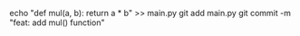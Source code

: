 echo "def mul(a, b): return a * b" >> main.py
git add main.py
git commit -m "feat: add mul() function"

